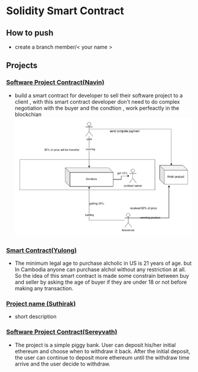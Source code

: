 # Solidity Smart Contract
## How to push
- create a branch member/< your name >


## Projects 
### [Software Project Contract(Navin)](https://github.com/seabnavin19/soliditySmartContract/tree/member/navin)
- build a smart contract for developer to sell their software project to a client , with this smart contract developer don't need to do complex negotiation with the buyer and the condtion , work perfeactly in the blockchian
![digram](https://github.com/seabnavin19/soliditySmartContract/blob/main/navin_project.png)

### [Smart Contract(Yulong)](https://github.com/seabnavin19/soliditySmartContract/tree/member/yulong)

- The minimum legal age to purchase alcholic in US is 21 years of age. but In Cambodia anyone can purchase alchol without any restriction at all. So the idea of this smart contract is made some constrain between buy and seller by asking the age of buyer if they are under 18 or not before making any transaction.

### [Project name (Suthirak)](https://github.com/seabnavin19/soliditySmartContract/tree/member/suthirak)
- short description

### [Software Project Contract(Sereyvath)](https://github.com/seabnavin19/soliditySmartContract/tree/member/sereyvath)
- The project is a simple piggy bank. User can deposit his/her initial ethereum and choose when to withdraw it back. After the initial deposit, the user can continue to deposit more ethereum until the withdraw time arrive and the user decide to withdraw. 
